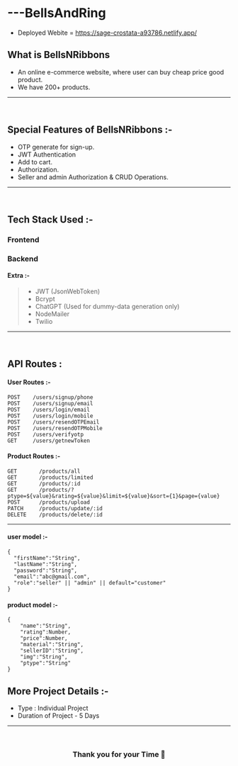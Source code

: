 # ---BellsAndRing

- Deployed Webite = https://sage-crostata-a93786.netlify.app/

 ## What is BellsNRibbons
 - An online e-commerce website, where user can buy cheap price good product.
 - We have 200+ products.
 ---
 <br/>

##  Special Features of BellsNRibbons :-
 - OTP generate for sign-up.
 - JWT Authentication
 - Add to cart.
 - Authorization.
 - Seller and admin Authorization & CRUD Operations.
---
<br/>

## Tech Stack Used :-
### Frontend
### Backend

#### Extra :-

> - JWT (JsonWebToken) <br/>
> - Bcrypt <br/>
> - ChatGPT (Used for dummy-data generation only)
> - NodeMailer <br/>
> - Twilio

---
<br/>

## API Routes :

#### User Routes :-

```
POST    /users/signup/phone
POST    /users/signup/email
POST    /users/login/email
POST    /users/login/mobile
POST    /users/resendOTPEmail
POST    /users/resendOTPMobile
POST    /users/verifyotp
GET     /users/getnewToken
```

#### Product Routes :-
```
GET       /products/all
GET       /products/limited
GET       /products/:id
GET       /products/?ptype=${value}&rating=${value}&limit=${value}&sort={1}&page={value}
POST      /products/upload
PATCH     /products/update/:id
DELETE    /products/delete/:id
```
---

#### user model :-
```
{
  "firstName":"String",
  "lastName":"String",
  "password":"String",
  "email":"abc@gmail.com",
  "role":"seller" || "admin" || default="customer"
}
```
#### product model :-

```
{
    "name":"String",
    "rating":Number,
    "price":Number,
    "material":"String",
    "sellerID":"String",
    "img":"String",
    "ptype":"String"
}  
```

## More Project Details :-

- Type : Individual Project
- Duration of Project - 5 Days

---
<br/>
<h3 align="center" >Thank you for your Time 💝</h3>


<!-- eyJhbGciOiJIUzI1NiIsInR5cCI6IkpXVCJ9.eyJ1c2VySUQiOiI2NDViZjI3NWU5YmJhZDNiY2QyYjRkY2IiLCJ1c2VyUm9sZSI6InNlbGxlciIsImlhdCI6MTY4Mzc0ODU1MywiZXhwIjoxNjg0MzUzMzUzfQ.2EpUgMunQY5KP0d17wok2KgF-VPhlMKvJqUbtFbx0Q8 -->
